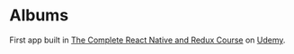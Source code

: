 # Albums

First app built in [The Complete React Native and Redux Course](https://www.udemy.com/the-complete-react-native-and-redux-course) on [Udemy](https://www.udemy.com/).

